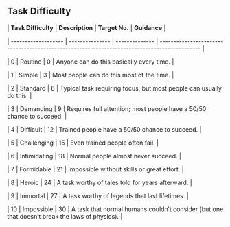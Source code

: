 ## Task Difficulty  
  
| **Task Difficulty** | **Description** | **Target No.** | **Guidance**                                                                                  |  
| ------------------- | --------------- | -------------- | --------------------------------------------------------------------------------------------- |  
| 0                   | Routine         | 0              | Anyone can do this basically every time.                                                      |  
| 1                   | Simple          | 3              | Most people can do this most of the time.                                                     |  
| 2                   | Standard        | 6              | Typical task requiring focus, but most people can usually do this.                            |  
| 3                   | Demanding       | 9              | Requires full attention; most people have a 50/50 chance to succeed.                          |  
| 4                   | Difficult       | 12             | Trained people have a 50/50 chance to succeed.                                                |  
| 5                   | Challenging     | 15             | Even trained people often fail.                                                               |  
| 6                   | Intimidating    | 18             | Normal people almost never succeed.                                                           |  
| 7                   | Formidable      | 21             | Impossible without skills or great effort.                                                    |  
| 8                   | Heroic          | 24             | A task worthy of tales told for years afterward.                                              |  
| 9                   | Immortal        | 27             | A task worthy of legends that last lifetimes.                                                 |  
| 10                  | Impossible      | 30             | A task that normal humans couldn’t consider (but one that doesn’t break the laws of physics). |  
